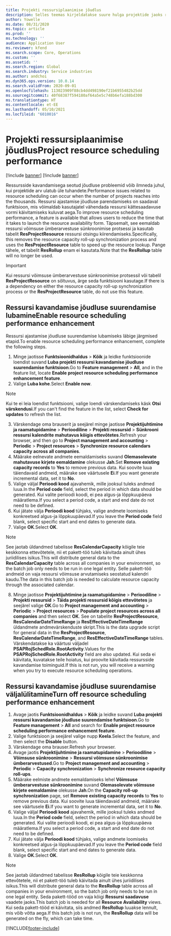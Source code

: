 ```yaml
---
title: Projekti ressursiplaanimise jõudlus
description: Selles teemas kirjeldatakse suure hulga projektide jaoks ressursside kavandamise jõudluse parandamist.
author: Yowelle
ms.date: 08/31/2020
ms.topic: article
ms.prod: ''
ms.technology: ''
audience: Application User
ms.reviewer: kfend
ms.search.scope: Core, Operations
ms.custom: ''
ms.assetid: ''
ms.search.region: Global
ms.search.industry: Service industries
ms.author: andchoi
ms.dyn365.ops.version: 10.0.14
ms.search.validFrom: 2020-09-01
ms.openlocfilehash: 113023909f88cb4dd498190ef21b6955482b25dd
ms.sourcegitcommit: 40f68387f594180af64a5e5c748b6efa188bd300
ms.translationtype: HT
ms.contentlocale: et-EE
ms.lasthandoff: 05/10/2021
ms.locfileid: "6010016"
---
```

# <a name="project-resource-scheduling-performance"></a><span data-ttu-id="774aa-103">Projekti ressursiplaanimise jõudlus</span><span class="sxs-lookup"><span data-stu-id="774aa-103">Project resource scheduling performance</span></span>

[!include [banner](../includes/banner.md)]
[!include [banner](../includes/preview-banner.md)]


<span data-ttu-id="774aa-104">Ressursside kavandamisega seotud jõudluse probleemid võib ilmneda juhul, kui projektide arv ulatub üle tuhandete.</span><span class="sxs-lookup"><span data-stu-id="774aa-104">Performance issues related to resource scheduling can occur when the number of projects reaches into the thousands.</span></span> <span data-ttu-id="774aa-105">Ressursi ajastamise jõudluse parendamiseks on saadaval funktsioon, mis võimaldab kasutajatel vähendada ressursi kättesaadavuse vormi käivitamiseks kuluvat aega.</span><span class="sxs-lookup"><span data-stu-id="774aa-105">To improve resource scheduling performance, a feature is available that allows users to reduce the time that it takes to launch the resource availability form.</span></span> <span data-ttu-id="774aa-106">Täpsemalt, see eemaldab ressursi võimsuse ümberarvestuse sünkroonimise protsessi ja kasutab tabelit **ResProjectResource** ressursi otsingu kiirendamiseks.</span><span class="sxs-lookup"><span data-stu-id="774aa-106">Specifically, this removes the resource capacity roll-up synchronization process and uses the **ResProjectResource** table to speed up the resource lookup.</span></span> <span data-ttu-id="774aa-107">Pange tähele, et tabelit **ResRollup** enam ei kasutata.</span><span class="sxs-lookup"><span data-stu-id="774aa-107">Note that the **ResRollup** table will no longer be used.</span></span>

> [!IMPORTANT]
> <span data-ttu-id="774aa-108">Kui ressursi võimsuse ümberarvestuse sünkroonimise protsessil või tabelil **ResProjectResource** on sõltuvus, ärge seda funktsiooni kasutage.</span><span class="sxs-lookup"><span data-stu-id="774aa-108">If there is a dependency on either the resource capacity roll-up synchronization process or the **ResProjectResource** table, do not use this feature.</span></span>

## <a name="enable-resource-scheduling-performance-enhancement"></a><span data-ttu-id="774aa-109">Ressursi kavandamise jõudluse suurendamise lubamine</span><span class="sxs-lookup"><span data-stu-id="774aa-109">Enable resource scheduling performance enhancement</span></span>
<span data-ttu-id="774aa-110">Ressursi ajastamise jõudluse suurendamise lubamiseks läbige järgmised etapid.</span><span class="sxs-lookup"><span data-stu-id="774aa-110">To enable resource scheduling performance enhancement, complete the following steps.</span></span>

1. <span data-ttu-id="774aa-111">Minge jaotisse **Funktsioonidhaldus** > **Kõik** ja leidke funktsioonide loendist suvand **Luba projekti ressursi kavandamise jõudluse suurendamise funktsioon**.</span><span class="sxs-lookup"><span data-stu-id="774aa-111">Go to **Feature management** > **All**, and in the feature list, locate **Enable project resource scheduling performance enhancement feature**.</span></span>
2. <span data-ttu-id="774aa-112">Valige **Luba kohe**.</span><span class="sxs-lookup"><span data-stu-id="774aa-112">Select **Enable now**.</span></span>

> [!NOTE]
> <span data-ttu-id="774aa-113">Kui te ei leia loendist funktsiooni, valige loendi värskendamiseks käsk **Otsi värskendusi**.</span><span class="sxs-lookup"><span data-stu-id="774aa-113">If you can't find the feature in the list, select **Check for updates** to refresh the list.</span></span>

3. <span data-ttu-id="774aa-114">Värskendage oma brauserit ja seejärel minge jaotisse **Projektijuhtimine ja raamatupidamine** > **Perioodiline** > **Projekti ressursid** > **Sünkrooni ressursi kalendrite mahutavus kõigis ettevõtetes**.</span><span class="sxs-lookup"><span data-stu-id="774aa-114">Refresh your browser, and then go to **Project management and accounting** > **Periodic** > **Project resources** > **Synchronize resource calendars capacity across all companies**.</span></span>
4. <span data-ttu-id="774aa-115">Määrake eelnevate andmete eemaldamiseks suvand **Olemasolevate mahutavuse kirjete eemaldamine** olekusse **Jah**.</span><span class="sxs-lookup"><span data-stu-id="774aa-115">Set **Remove existing capacity records** to **Yes** to remove previous data.</span></span> <span data-ttu-id="774aa-116">Kui soovite luua täiendavaid andmeid, määrake see väärtusele **Ei**.</span><span class="sxs-lookup"><span data-stu-id="774aa-116">If you want generate incremental data, set it to **No**.</span></span>
5. <span data-ttu-id="774aa-117">Valige väljal **Perioodi kood** ajavahemik, mille jooksul tuleks andmed luua.</span><span class="sxs-lookup"><span data-stu-id="774aa-117">In the **Period code** field, select the period in which data should be generated.</span></span> <span data-ttu-id="774aa-118">Kui valite perioodi koodi, ei pea algus-ja lõppkuupäeva määratlema.</span><span class="sxs-lookup"><span data-stu-id="774aa-118">If you select a period code, a start and end date do not need to be defined.</span></span>
6. <span data-ttu-id="774aa-119">Kui jätate välja **Perioodi kood** tühjaks, valige andmete loomiseks konkreetsed algus-ja lõppkuupäevad.</span><span class="sxs-lookup"><span data-stu-id="774aa-119">If you leave the **Period code** field blank, select specific start and end dates to generate data.</span></span>
7. <span data-ttu-id="774aa-120">Valige **OK**.</span><span class="sxs-lookup"><span data-stu-id="774aa-120">Select **OK**.</span></span>

 > [!NOTE]
 > <span data-ttu-id="774aa-121">See jaotab üldandmed tabelisse **ResCalendarCapacity** kõigile teie keskkonna ettevõtetele, nii et pakett-töö tuleb käivitada ainult ühes juriidilises isikus.</span><span class="sxs-lookup"><span data-stu-id="774aa-121">This will distribute general data to the **ResCalendarCapacity** table across all companies in your environment, so the batch job only needs to be run in one legal entity.</span></span> <span data-ttu-id="774aa-122">Selle pakett-töö andmeid on vaja ressursi võimsuse arvutamiseks seostatud kalendri kaudu.</span><span class="sxs-lookup"><span data-stu-id="774aa-122">The data in this batch job is needed to calculate resource capacity through the associated calendar.</span></span>

8. <span data-ttu-id="774aa-123">Minge jaotisse **Projektijuhtimine ja raamatupidamine** > **Perioodiline** > **Projekti ressursid** > **Täida projekti ressursid kõigis ettevõtetes** ja seejärel valige **OK**.</span><span class="sxs-lookup"><span data-stu-id="774aa-123">Go to **Project management and accounting** > **Periodic** > **Project resources** > **Populate project resources across all companies** and then select **OK**.</span></span> <span data-ttu-id="774aa-124">See on tabelite **ResProjectResource**, **ResCalendarDateTimeRange** ja **ResEffectiveDateTimeRange** üldandmete andmevärskenduste skript.</span><span class="sxs-lookup"><span data-stu-id="774aa-124">This is the data upgrade script for general data in the **ResProjectResource**, **ResCalendarDateTimeRange**, and **ResEffectiveDateTimeRange** tables.</span></span> <span data-ttu-id="774aa-125">Värskendatakse ka väärtusi väljadel **PSAPRojSchedRole.RootActivity**.</span><span class="sxs-lookup"><span data-stu-id="774aa-125">Values for the **PSAPRojSchedRole.RootActivity** field are also updated.</span></span> <span data-ttu-id="774aa-126">Kui seda ei käivitata, kuvatakse teile hoiatus, kui proovite käivitada ressursside kavandamise toiminguid.</span><span class="sxs-lookup"><span data-stu-id="774aa-126">If this is not run, you will receive a warning when you try to execute resource scheduling operations.</span></span>
 
## <a name="turn-off-resource-scheduling-performance-enhancement"></a><span data-ttu-id="774aa-127">Ressursi kavandamise jõudluse suurendamise väljalülitamine</span><span class="sxs-lookup"><span data-stu-id="774aa-127">Turn off resource scheduling performance enhancement</span></span>

1. <span data-ttu-id="774aa-128">Avage jaotis **Funktsioonidhaldus** > **Kõik** ja leidke suvand **Luba projekti ressursi kavandamise jõudluse suurendamise funktsioon**.</span><span class="sxs-lookup"><span data-stu-id="774aa-128">Go to **Feature management** > **All**  and search for **Enable project resource scheduling performance enhancement feature**.</span></span>
2. <span data-ttu-id="774aa-129">Valige funktsioon ja seejärel valige nupp **Keela**.</span><span class="sxs-lookup"><span data-stu-id="774aa-129">Select the feature, and then select the **Disable** button.</span></span>
3. <span data-ttu-id="774aa-130">Värskendage oma brauser.</span><span class="sxs-lookup"><span data-stu-id="774aa-130">Refresh your browser.</span></span>
4. <span data-ttu-id="774aa-131">Avage jaotis **Projektijuhtimine ja raamatupidamine** > **Perioodiline** > **Võimsuse sünkroonimine** > **Ressursi võimsuse sünkroonimise ümberarvestused**.</span><span class="sxs-lookup"><span data-stu-id="774aa-131">Go to **Project management and accounting** > **Periodic** > **Capacity synchronization** > **Synchronize resource capacity roll-ups**.</span></span>
5. <span data-ttu-id="774aa-132">Määrake eelmiste andmete eemaldamiseks lehel **Võimsuse ümberarvestuse sünkroonimine** suvand **Olemasolevate võimsuse kirjete eemaldamine** olekusse **Jah**.</span><span class="sxs-lookup"><span data-stu-id="774aa-132">On the **Capacity roll-up synchronization** page, set **Remove existing capacity records** to **Yes** to remove previous data.</span></span> <span data-ttu-id="774aa-133">Kui soovite luua täiendavaid andmeid, määrake see väärtusele **Ei**.</span><span class="sxs-lookup"><span data-stu-id="774aa-133">If you want to generate incremental data, set it to **No**.</span></span>
6. <span data-ttu-id="774aa-134">Valige väljal **Perioodi kood** ajavahemik, mille jooksul tuleks andmed luua.</span><span class="sxs-lookup"><span data-stu-id="774aa-134">In the **Period code** field, select the period in which data should be generated.</span></span> <span data-ttu-id="774aa-135">Kui valite perioodi koodi, ei pea algus-ja lõppkuupäeva määratlema.</span><span class="sxs-lookup"><span data-stu-id="774aa-135">If you select a period code, a start and end date do not need to be defined.</span></span>
7. <span data-ttu-id="774aa-136">Kui jätate välja **Perioodi kood** tühjaks, valige andmete loomiseks konkreetsed algus-ja lõppkuupäevad.</span><span class="sxs-lookup"><span data-stu-id="774aa-136">If you leave the **Period code** field blank, select specific start and end dates to generate data.</span></span>
8. <span data-ttu-id="774aa-137">Valige **OK**.</span><span class="sxs-lookup"><span data-stu-id="774aa-137">Select **OK**.</span></span>

> [!NOTE]
> <span data-ttu-id="774aa-138">See jaotab üldandmed tabelisse **ResRollup** kõigile teie keskkonna ettevõtetele, nii et pakett-töö tuleb käivitada ainult ühes juriidilises isikus.</span><span class="sxs-lookup"><span data-stu-id="774aa-138">This will distribute general data to the **ResRollup** table across all companies in your environment, so the batch job only needs to be run in one legal entity.</span></span> <span data-ttu-id="774aa-139">Seda pakett-tööd on vaja kõigi **Ressursi saadavuse** vaadete jaoks.</span><span class="sxs-lookup"><span data-stu-id="774aa-139">This batch job is needed for all **Resource Availability** views.</span></span> <span data-ttu-id="774aa-140">Kui seda pakett-tööd ei käivitata, siis andmed **ResRollup** luuakse lennult, mis võib võtta aega.</span><span class="sxs-lookup"><span data-stu-id="774aa-140">If this batch job is not run, the **ResRollup** data will be generated on the fly, which can take time.</span></span>


[!INCLUDE[footer-include](../includes/footer-banner.md)]